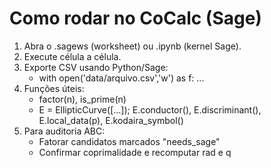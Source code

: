 # Como rodar no CoCalc (Sage)

1) Abra o .sagews (worksheet) ou .ipynb (kernel Sage).
2) Execute célula a célula.
3) Exporte CSV usando Python/Sage:
   - with open('data/arquivo.csv','w') as f: ...
4) Funções úteis:
   - factor(n), is_prime(n)
   - E = EllipticCurve([...]); E.conductor(), E.discriminant(), E.local_data(p), E.kodaira_symbol()
5) Para auditoria ABC:
   - Fatorar candidatos marcados "needs_sage"
   - Confirmar coprimalidade e recomputar rad e q

